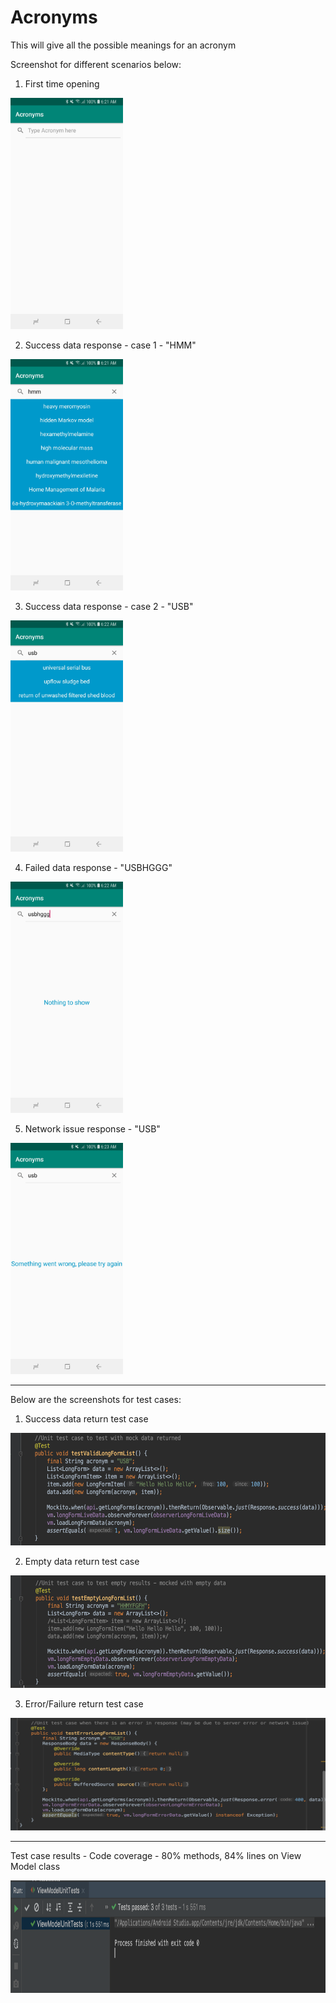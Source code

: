 # Acronyms
This will give all the possible meanings for an acronym

Screenshot for different scenarios below:

1. First time opening

<p align="left">
  <img width="180" height="370" src="https://github.com/sandy428/Acronyms/blob/master/images/First%20launch.jpg">
</p>


2. Success data response  - case 1 - "HMM"

<p align="left">
  <img width="180" height="370" src="https://github.com/sandy428/Acronyms/blob/master/images/Success%20search%20hmm.jpg">
</p>


3. Success data response  - case 2 - "USB"

<p align="left">
  <img width="180" height="370" src="https://github.com/sandy428/Acronyms/blob/master/images/Success%20search%20usb.jpg">
</p>


4. Failed data response  - "USBHGGG"

<p align="left">
  <img width="180" height="370" src="https://github.com/sandy428/Acronyms/blob/master/images/Failed%20search%20usbhggg.jpg">
</p>


5. Network issue response  - "USB"

<p align="left">
  <img width="180" height="370" src="https://github.com/sandy428/Acronyms/blob/master/images/Network%20failed%20search%20usb.jpg">
</p>

-----------------------------------------------------------------------------------------------------------------

Below are the screenshots for test cases:

1. Success data return test case

<p align="left">
  <img width="600" height="180" src="https://github.com/sandy428/Acronyms/blob/master/images/test%20case%20returns%20data.png">
</p>


2. Empty data return test case

<p align="left">
  <img width="600" height="180" src="https://github.com/sandy428/Acronyms/blob/master/images/test%20case%20returns%20empty%20data.png">
</p>


3. Error/Failure return test case

<p align="left">
  <img width="600" height="180" src="https://github.com/sandy428/Acronyms/blob/master/images/test%20case%20exception%20network%20error.png">
</p>


----------------------------------------------------------------------------------------------------------------

Test case results - Code coverage - 80% methods, 84% lines on View Model class

<p align="left">
  <img width="600" height="180" src="https://github.com/sandy428/Acronyms/blob/master/images/test%20cases%20run%20result.png">
</p>
